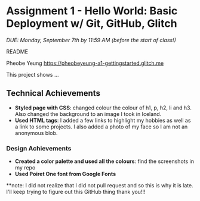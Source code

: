 Assignment 1 - Hello World: Basic Deployment w/ Git, GitHub, Glitch
===

*DUE: Monday, September 7th by 11:59 AM (before the start of class!)*  


README

Pheobe Yeung
https://pheobeyeung-a1-gettingstarted.glitch.me

This project shows ...

## Technical Achievements
- **Styled page with CSS**: changed colour the colour of h1, p, h2, li and h3. Also changed the background to an image I took in Iceland. 
- **Used HTML tags**: I added a few links to highlight my hobbies as well as a link to some projects. I also added a photo of my face so I am not an anonymous blob. 

### Design Achievements
- **Created a color palette and used all the colours**: find the screenshots in my repo
- **Used Poiret One font from Google Fonts**

**note: I did not realize that I did not pull request and so this is why it is late. I'll keep trying to figure out this GitHub thing thank you!!!
